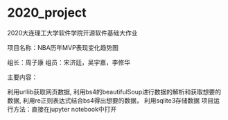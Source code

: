 # 2020_project
2020大连理工大学软件学院开源软件基础大作业

项目名称：NBA历年MVP表现变化趋势图

组长：周子康 组员：宋济廷，吴宇嘉，李修华

主要内容：

利用urllib获取网页数据,
利用bs4的beautifulSoup进行数据的解析和获取想要的数据,
利用re正则表达式结合bs4得出想要的数据，
利用sqlite3存储数据
项目运行方法：直接在jupyter notebook中打开

